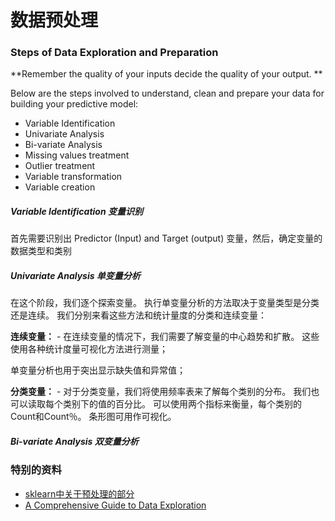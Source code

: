 
# 数据预处理

### Steps of Data Exploration and Preparation

**Remember the quality of your inputs decide the quality of your output. **

Below are the steps involved to understand, clean and prepare your data for building your predictive model:

* Variable Identification
* Univariate Analysis
* Bi-variate Analysis
* Missing values treatment
* Outlier treatment
* Variable transformation
* Variable creation

##### Variable Identification 变量识别

首先需要识别出 Predictor (Input) and Target (output) 变量，然后，确定变量的数据类型和类别

##### Univariate Analysis 单变量分析

在这个阶段，我们逐个探索变量。 执行单变量分析的方法取决于变量类型是分类还是连续。 我们分别来看这些方法和统计量度的分类和连续变量：

**连续变量：** - 在连续变量的情况下，我们需要了解变量的中心趋势和扩散。 这些使用各种统计度量可视化方法进行测量；



单变量分析也用于突出显示缺失值和异常值；

**分类变量：** - 对于分类变量，我们将使用频率表来了解每个类别的分布。 我们也可以读取每个类别下的值的百分比。 可以使用两个指标来衡量，每个类别的Count和Count％。 条形图可用作可视化。

##### Bi-variate Analysis 双变量分析



### 特别的资料

* [sklearn中关于预处理的部分](http://sklearn.lzjqsdd.com/modules/preprocessing.html)
* [A Comprehensive Guide to Data Exploration](https://www.analyticsvidhya.com/blog/2016/01/guide-data-exploration/)
